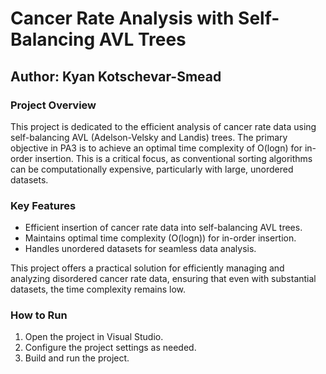 # Cancer Rate Analysis with Self-Balancing AVL Trees

## Author: Kyan Kotschevar-Smead

### Project Overview

This project is dedicated to the efficient analysis of cancer rate data using self-balancing AVL (Adelson-Velsky and Landis) trees. The primary objective in PA3 is to achieve an optimal time complexity of O(logn) for in-order insertion. This is a critical focus, as conventional sorting algorithms can be computationally expensive, particularly with large, unordered datasets.

### Key Features
- Efficient insertion of cancer rate data into self-balancing AVL trees.
- Maintains optimal time complexity (O(logn)) for in-order insertion.
- Handles unordered datasets for seamless data analysis.

This project offers a practical solution for efficiently managing and analyzing disordered cancer rate data, ensuring that even with substantial datasets, the time complexity remains low.

### How to Run

1. Open the project in Visual Studio.
2. Configure the project settings as needed.
3. Build and run the project.



